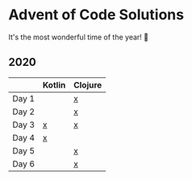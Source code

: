 # Advent of Code Solutions

It's the most wonderful time of the year! :christmas_tree:

## 2020
|       | Kotlin                                                                                                   | Clojure                                                                              |
|-------|----------------------------------------------------------------------------------------------------------|--------------------------------------------------------------------------------------|
| Day 1 |                                                                                                          | [x](https://github.com/deen13/advent-of-code/blob/master/2020/clj/src/clj/day01.clj) |
| Day 2 |                                                                                                          | [x](https://github.com/deen13/advent-of-code/blob/master/2020/clj/src/clj/day02.clj) |
| Day 3 | [x](https://github.com/deen13/advent-of-code/blob/master/2020/kotlin/src/main/kotlin/de/aoc/Day03.kts)   | [x](https://github.com/deen13/advent-of-code/blob/master/2020/clj/src/clj/day03.clj) |
| Day 4 | [x](https://github.com/deen13/advent-of-code/blob/master/2020/kotlin/src/main/kotlin/de/aoc/Day04.kts)   |                                                                                      |
| Day 5 |                                                                                                          | [x](https://github.com/deen13/advent-of-code/blob/master/2020/clj/src/clj/day05.clj) |
| Day 6 |                                                                                                          | [x](https://github.com/deen13/advent-of-code/blob/master/2020/clj/src/clj/day06.clj) |
